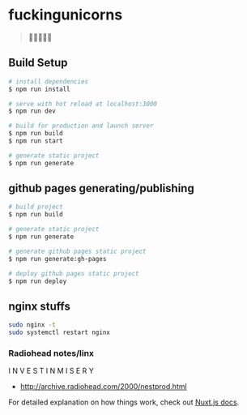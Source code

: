 # fuckingunicorns

> 🦄🦄🦄🦄🦄

## Build Setup

``` bash
# install dependencies
$ npm run install

# serve with hot reload at localhost:3000
$ npm run dev

# build for production and launch server
$ npm run build
$ npm run start

# generate static project
$ npm run generate
```

## github pages generating/publishing
``` bash
# build project
$ npm run build

# generate static project
$ npm run generate

# generate github pages static project
$ npm run generate:gh-pages

# deploy github pages static project
$ npm run deploy
```

## nginx stuffs
 ```bash
sudo nginx -t
sudo systemctl restart nginx
```

### Radiohead notes/linx
I N V E S T I N M I S E R Y
 * http://archive.radiohead.com/2000/nestprod.html


For detailed explanation on how things work, check out [Nuxt.js docs](https://nuxtjs.org).
